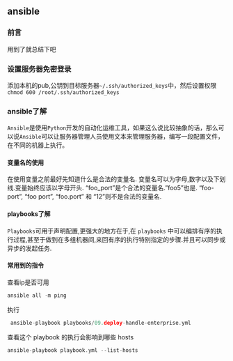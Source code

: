 ## ansible

### 前言

用到了就总结下吧

### 设置服务器免密登录

添加本机的pub,公钥到目标服务器`~/.ssh/authorized_keys`中，然后设置权限`chmod 600 /root/.ssh/authorized_keys`  

### ansible了解

`Ansible`是使用`Python`开发的自动化运维工具，如果这么说比较抽象的话，那么可以说`Ansible`可以让服务器管理人员使用文本来管理服务器，编写一段配置文件，在不同的机器上执行。  

#### 变量名的使用

在使用变量之前最好先知道什么是合法的变量名. 变量名可以为字母,数字以及下划线.变量始终应该以字母开头. “foo_port”是个合法的变量名.”foo5”也是. “foo-port”, “foo port”, “foo.port” 和 “12”则不是合法的变量名.  

#### playbooks了解

`Playbooks`可用于声明配置,更强大的地方在于,在 `playbooks` 中可以编排有序的执行过程,甚至于做到在多组机器间,来回有序的执行特别指定的步骤.并且可以同步或异步的发起任务.  

#### 常用到的指令

查看ip是否可用
```go
ansible all -m ping 
```
执行
```go
 ansible-playbook playbooks/09.deploy-handle-enterprise.yml  
``` 
查看这个 playbook 的执行会影响到哪些 hosts  
 ```go
 ansible-playbook playbook.yml --list-hosts
```

